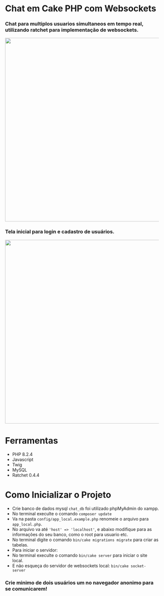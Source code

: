 <h1>Chat em Cake PHP com Websockets</h1>

### Chat para multiplos usuarios simultaneos em tempo real, utilizando ratchet para implementação de websockets.

<p align="center">
<img width="600px" src="https://github.com/user-attachments/assets/1e910666-1db7-4b74-ac26-60d0651a3694">
</p>

### Tela inicial para login e cadastro de usuários.

<p align="center">
<img width="600px" src="https://github.com/user-attachments/assets/6e3ad10a-439d-40c3-ba57-af937f9a6190">
</p>

# Ferramentas
* PHP 8.2.4
* Javascript
* Twig
* MySQL
* Ratchet 0.4.4


# Como Inicializar o Projeto
* Crie banco de dados mysql ```chat_db``` foi utilizado phpMyAdmin do xampp.
* No terminal execulte o comando ```composer update```
* Va na pasta ```config/app_local.example.php``` renomeie o arquivo para ```app_local.php```.
* No arquivo va até ```'host' => 'localhost'```, e abaixo modifique para as informações do seu banco, como o root para usuario etc.
* No terminal digite o comando ```bin/cake migrations migrate``` para criar as tabelas.
* Para iniciar o servidor:
* No terminal execulte o comando ```bin/cake server``` para iniciar o site local.
* E não esqueça do servidor de websockets local: ```bin/cake socket-server```
### Crie minimo de dois usuários um no navegador anonimo para se comunicarem!
